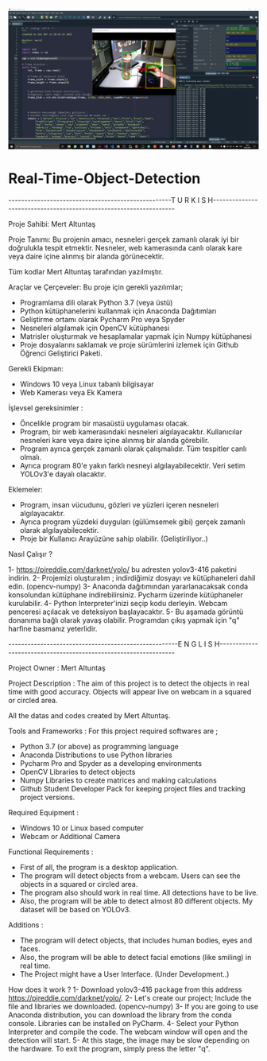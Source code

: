 ![photo](https://github.com/mertfozzy/Real-Time-Object-Detection/blob/main/webcam%20test%202.png?raw=true)
# Real-Time-Object-Detection

---------------------------------------------------T U R K I S H------------------------------------------------------------------

Proje Sahibi: Mert Altuntaş

Proje Tanımı: Bu projenin amacı, nesneleri gerçek zamanlı olarak iyi bir doğrulukla tespit etmektir. Nesneler, web kamerasında canlı olarak kare veya daire içine alınmış bir alanda görünecektir.

Tüm kodlar Mert Altuntaş tarafından yazılmıştır.

Araçlar ve Çerçeveler:
Bu proje için gerekli yazılımlar;
- Programlama dili olarak Python 3.7 (veya üstü)
- Python kütüphanelerini kullanmak için Anaconda Dağıtımları
- Geliştirme ortamı olarak Pycharm Pro veya Spyder
- Nesneleri algılamak için OpenCV kütüphanesi
- Matrisler oluşturmak ve hesaplamalar yapmak için Numpy kütüphanesi
- Proje dosyalarını saklamak ve proje sürümlerini izlemek için Github Öğrenci Geliştirici Paketi.


Gerekli Ekipman:
- Windows 10 veya Linux tabanlı bilgisayar
- Web Kamerası veya Ek Kamera


İşlevsel gereksinimler :
- Öncelikle program bir masaüstü uygulaması olacak.
- Program, bir web kamerasındaki nesneleri algılayacaktır. Kullanıcılar nesneleri kare veya daire içine alınmış bir alanda görebilir.
- Program ayrıca gerçek zamanlı olarak çalışmalıdır. Tüm tespitler canlı olmalı.
- Ayrıca program 80'e yakın farklı nesneyi algılayabilecektir. Veri setim YOLOv3'e dayalı olacaktır.


Eklemeler:
- Program, insan vücudunu, gözleri ve yüzleri içeren nesneleri algılayacaktır.
- Ayrıca program yüzdeki duyguları (gülümsemek gibi) gerçek zamanlı olarak algılayabilecektir.
- Proje bir Kullanıcı Arayüzüne sahip olabilir. (Geliştiriliyor..)


Nasıl Çalışır ?

 1- https://pjreddie.com/darknet/yolo/ bu adresten yolov3-416 paketini indirin.
 2- Projemizi oluşturalım ; indirdiğimiz dosyayı ve kütüphaneleri dahil edin. (opencv-numpy)
 3- Anaconda dağıtımından yararlanacaksak conda konsolundan kütüphane indirebilirsiniz. Pycharm üzerinde kütüphaneler kurulabilir.
 4- Python Interpreter'inizi seçip kodu derleyin. Webcam penceresi açılacak ve deteksiyon başlayacaktır.
 5- Bu aşamada görüntü donanıma bağlı olarak yavaş olabilir. Programdan çıkış yapmak için "q" harfine basmanız yeterlidir.


-----------------------------------------------------E N G L I S H----------------------------------------------------------------

Project Owner : Mert Altuntaş

Project Description : The aim of this project is to detect the objects in real time with good accuracy. Objects will appear live on webcam in a squared or circled area.

All the datas and codes created by Mert Altuntaş.

Tools and Frameworks :
For this project required softwares are ;
-	Python 3.7 (or above) as programming language
-	Anaconda Distributions to use Python libraries
-	Pycharm Pro and Spyder as a developing environments
-	OpenCV Libraries to detect objects
-	Numpy Libraries to create matrices and making calculations
-	Github Student Developer Pack for keeping project files and tracking project versions.


Required Equipment :
-	Windows 10 or Linux based computer
-	Webcam or Additional Camera


Functional Requirements :
- First of all, the program is a desktop application. 
- The program will detect objects from a webcam. Users can see the objects in a squared or circled area.
- The program also should work in real time. All detections have to be live.
- Also, the program will be able to detect almost 80 different objects. My dataset will be based on YOLOv3.


Additions :
- The program will detect objects, that includes human bodies, eyes and faces.
- Also, the program will be able to detect facial emotions (like smiling) in real time.
- The Project might have a User Interface. (Under Development..)


How does it work ?
 1- Download yolov3-416 package from this address https://pjreddie.com/darknet/yolo/.
 2- Let's create our project; Include the file and libraries we downloaded. (opencv-numpy)
 3- If you are going to use Anaconda distribution, you can download the library from the conda console. Libraries can be installed on PyCharm.
 4- Select your Python Interpreter and compile the code. The webcam window will open and the detection will start.
 5- At this stage, the image may be slow depending on the hardware. To exit the program, simply press the letter "q".
